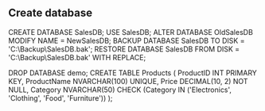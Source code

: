 ## Create database
CREATE DATABASE SalesDB;
USE SalesDB;
ALTER DATABASE OldSalesDB MODIFY NAME = NewSalesDB;
BACKUP DATABASE SalesDB TO DISK = 'C:\Backup\SalesDB.bak';
RESTORE DATABASE SalesDB FROM DISK = 'C:\Backup\SalesDB.bak' WITH REPLACE;

DROP DATABASE demo;
CREATE TABLE Products ( ProductID INT PRIMARY KEY, ProductName NVARCHAR(100) UNIQUE, Price DECIMAL(10, 2) NOT NULL, Category NVARCHAR(50) CHECK (Category IN ('Electronics', 'Clothing', 'Food', 'Furniture')) );

